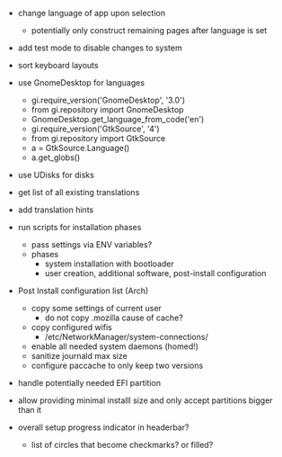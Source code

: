 * change language of app upon selection
    * potentially only construct remaining pages after language is set

* add test mode to disable changes to system

* sort keyboard layouts

* use GnomeDesktop for languages
    * gi.require_version('GnomeDesktop', '3.0')
    * from gi.repository import GnomeDesktop
    * GnomeDesktop.get_language_from_code('en')
    * gi.require_version('GtkSource', '4')
    * from gi.repository import GtkSource
    * a = GtkSource.Language()
    * a.get_globs()

* use UDisks for disks

* get list of all existing translations

* add translation hints

* run scripts for installation phases
    * pass settings via ENV variables?
    * phases
        * system installation with bootloader
        * user creation, additional software, post-install configuration

* Post Install configuration list (Arch)
    * copy some settings of current user
        * do not copy .mozilla cause of cache?
    * copy configured wifis
        * /etc/NetworkManager/system-connections/
    * enable all needed system daemons (homed!)
    * sanitize journald max size
    * configure paccache to only keep two versions

* handle potentially needed EFI partition

* allow providing minimal installl size and only accept partitions bigger than it

* overall setup progress indicator in headerbar?
    * list of circles that become checkmarks? or filled?